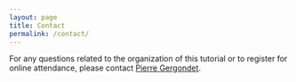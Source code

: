 ```yaml
---
layout: page
title: Contact
permalink: /contact/
---
```


For any questions related to the organization of this tutorial or to register for online attendance, please contact [Pierre Gergondet](mailto:pierre.gergondet+tutorial-humanoids2022@gmail.com).
